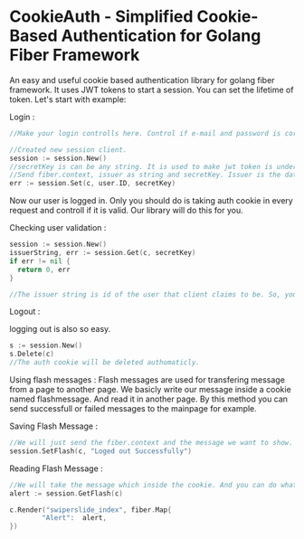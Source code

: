 # CookieAuth - Simplified Cookie-Based Authentication for Golang Fiber Framework
An easy and useful cookie based authentication library for golang fiber framework. It uses JWT tokens to start a session. You can set the lifetime of token.
Let's start with example: 

Login :

```go
//Make your login controlls here. Control if e-mail and password is correct.

//Created new session client.
session := session.New()  
//secretKey is can be any string. It is used to make jwt token is understandable by only your server. 
//Send fiber.context, issuer as string and secretKey. Issuer is the data that we want to hide inside JWT token. It is user ID in this example.
err := session.Set(c, user.ID, secretKey)
```
Now our user is logged in. Only you should do is taking auth cookie in every request and controll if it is valid. Our library will do this for you. 


Checking user validation :
```go
session := session.New()
issuerString, err := session.Get(c, secretKey)
if err != nil {
  return 0, err
}

//The issuer string is id of the user that client claims to be. So, you can consider this is the user with that id, and do your staff. 
```

Logout :

logging out is also so easy. 
```go
s := session.New()
s.Delete(c)
//The auth cookie will be deleted authomaticly.
```

Using flash messages : 
Flash messages are used for transfering message from a page to another page. We basicly write our message inside a cookie named flashmessage. And read it in another page.
By this method you can send successfull or failed messages to the mainpage for example.

Saving Flash Message : 
```go
//We will just send the fiber.context and the message we want to show.
session.SetFlash(c, "Loged out Successfully")
```

Reading Flash Message :
```go
//We will take the message which inside the cookie. And you can do whatever you want with it. I will send to the frontend. And i will handle there. 
alert := session.GetFlash(c)

c.Render("swiperslide_index", fiber.Map{
		"Alert":  alert,
})
```
